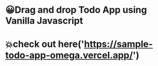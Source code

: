 # :grinning:Drag and drop Todo App using Vanilla Javascript

# :boom:check out here('https://sample-todo-app-omega.vercel.app/')
